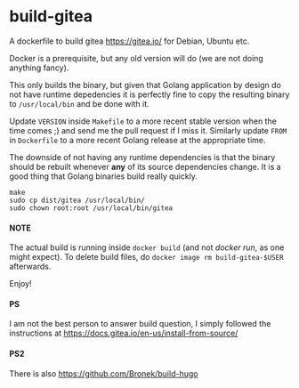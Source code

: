 # build-gitea

A dockerfile to build gitea https://gitea.io/ for Debian, Ubuntu etc.

Docker is a prerequisite, but any old version will do (we are not doing anything fancy).

This only builds the binary, but given that Golang application by design do not have runtime depedencies it is
perfectly fine to copy the resulting binary to `/usr/local/bin` and be done with it.

Update `VERSION` inside `Makefile` to a more recent stable version when the time comes ;) and send me the pull request if
I miss it. Similarly update `FROM` in `Dockerfile` to a more recent Golang release at the appropriate time.

The downside of not having any runtime dependencies is that the binary should be rebuilt whenever **any** of its source dependencies change.
It is a good thing that Golang binaries build really quickly.


```
make
sudo cp dist/gitea /usr/local/bin/
sudo chown root:root /usr/local/bin/gitea
```

#### NOTE

The actual build is running inside `docker build` (and not *docker run*, as one might expect). To delete build files, do `docker image rm build-gitea-$USER` afterwards.

Enjoy!


#### PS

I am not the best person to answer build question, I simply followed the instructions at https://docs.gitea.io/en-us/install-from-source/

#### PS2

There is also https://github.com/Bronek/build-hugo
